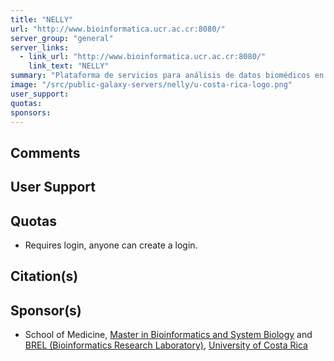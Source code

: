 ```yaml
---
title: "NELLY"
url: "http://www.bioinformatica.ucr.ac.cr:8080/"
server_group: "general"
server_links: 
  - link_url: "http://www.bioinformatica.ucr.ac.cr:8080/"
    link_text: "NELLY"
summary: "Plataforma de servicios para análisis de datos biomédicos en bioinformática featuring standard Galaxy Tools "
image: "/src/public-galaxy-servers/nelly/u-costa-rica-logo.png"
user_support: 
quotas: 
sponsors: 
---
```


## Comments


## User Support


## Quotas

* Requires login, anyone can create a login.

## Citation(s)

## Sponsor(s)

* School of Medicine, [Master in Bioinformatics and System Biology](http://www2.sep.ucr.ac.cr/MaestriasAcademicas/CBIOMEDICAS/Infodescrip.html) and [BREL (Bioinformatics Research Laboratory)](http://www.ucrbrel.com/), [University of Costa Rica](http://www.ucr.ac.cr/)
